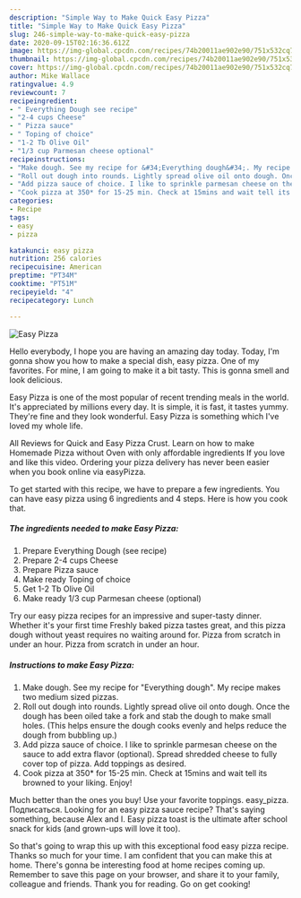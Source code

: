 ```yaml
---
description: "Simple Way to Make Quick Easy Pizza"
title: "Simple Way to Make Quick Easy Pizza"
slug: 246-simple-way-to-make-quick-easy-pizza
date: 2020-09-15T02:16:36.612Z
image: https://img-global.cpcdn.com/recipes/74b20011ae902e90/751x532cq70/easy-pizza-recipe-main-photo.jpg
thumbnail: https://img-global.cpcdn.com/recipes/74b20011ae902e90/751x532cq70/easy-pizza-recipe-main-photo.jpg
cover: https://img-global.cpcdn.com/recipes/74b20011ae902e90/751x532cq70/easy-pizza-recipe-main-photo.jpg
author: Mike Wallace
ratingvalue: 4.9
reviewcount: 7
recipeingredient:
- " Everything Dough see recipe"
- "2-4 cups Cheese"
- " Pizza sauce"
- " Toping of choice"
- "1-2 Tb Olive Oil"
- "1/3 cup Parmesan cheese optional"
recipeinstructions:
- "Make dough. See my recipe for &#34;Everything dough&#34;. My recipe makes two medium sized pizzas."
- "Roll out dough into rounds. Lightly spread olive oil onto dough. Once the dough has been oiled take a fork and stab the dough to make small holes. (This helps ensure the dough cooks evenly and helps reduce the dough from bubbling up.)"
- "Add pizza sauce of choice. I like to sprinkle parmesan cheese on the sauce to add extra flavor (optional). Spread shredded cheese to fully cover top of pizza. Add toppings as desired."
- "Cook pizza at 350* for 15-25 min. Check at 15mins and wait tell its browned to your liking. Enjoy!"
categories:
- Recipe
tags:
- easy
- pizza

katakunci: easy pizza 
nutrition: 256 calories
recipecuisine: American
preptime: "PT34M"
cooktime: "PT51M"
recipeyield: "4"
recipecategory: Lunch

---
```



![Easy Pizza](https://img-global.cpcdn.com/recipes/74b20011ae902e90/751x532cq70/easy-pizza-recipe-main-photo.jpg)

Hello everybody, I hope you are having an amazing day today. Today, I'm gonna show you how to make a special dish, easy pizza. One of my favorites. For mine, I am going to make it a bit tasty. This is gonna smell and look delicious.

Easy Pizza is one of the most popular of recent trending meals in the world. It's appreciated by millions every day. It is simple, it is fast, it tastes yummy. They're fine and they look wonderful. Easy Pizza is something which I've loved my whole life.

All Reviews for Quick and Easy Pizza Crust. Learn on how to make Homemade Pizza without Oven with only affordable ingredients If you love and like this video. Ordering your pizza delivery has never been easier when you book online via easyPizza.


To get started with this recipe, we have to prepare a few ingredients. You can have easy pizza using 6 ingredients and 4 steps. Here is how you cook that.

<!--inarticleads1-->

##### The ingredients needed to make Easy Pizza:

1. Prepare  Everything Dough (see recipe)
1. Prepare 2-4 cups Cheese
1. Prepare  Pizza sauce
1. Make ready  Toping of choice
1. Get 1-2 Tb Olive Oil
1. Make ready 1/3 cup Parmesan cheese (optional)


Try our easy pizza recipes for an impressive and super-tasty dinner. Whether it&#39;s your first time Freshly baked pizza tastes great, and this pizza dough without yeast requires no waiting around for. Pizza from scratch in under an hour. Pizza from scratch in under an hour. 

<!--inarticleads2-->

##### Instructions to make Easy Pizza:

1. Make dough. See my recipe for &#34;Everything dough&#34;. My recipe makes two medium sized pizzas.
1. Roll out dough into rounds. Lightly spread olive oil onto dough. Once the dough has been oiled take a fork and stab the dough to make small holes. (This helps ensure the dough cooks evenly and helps reduce the dough from bubbling up.)
1. Add pizza sauce of choice. I like to sprinkle parmesan cheese on the sauce to add extra flavor (optional). Spread shredded cheese to fully cover top of pizza. Add toppings as desired.
1. Cook pizza at 350* for 15-25 min. Check at 15mins and wait tell its browned to your liking. Enjoy!


Much better than the ones you buy! Use your favorite toppings. easy_pizza. Подписаться. Looking for an easy pizza sauce recipe? That&#39;s saying something, because Alex and I. Easy pizza toast is the ultimate after school snack for kids (and grown-ups will love it too). 

So that's going to wrap this up with this exceptional food easy pizza recipe. Thanks so much for your time. I am confident that you can make this at home. There's gonna be interesting food at home recipes coming up. Remember to save this page on your browser, and share it to your family, colleague and friends. Thank you for reading. Go on get cooking!
